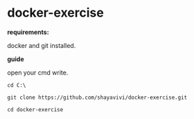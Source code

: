 # docker-exercise

**requirements:**

docker and git installed.

**guide**

open your cmd write.
```
cd C:\

git clone https://github.com/shayavivi/docker-exercise.git

cd docker-exercise
```
